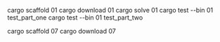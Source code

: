 cargo scaffold 01
cargo download 01
cargo solve 01
cargo test --bin 01 test_part_one
cargo test --bin 01 test_part_two

cargo scaffold 07
cargo download 07